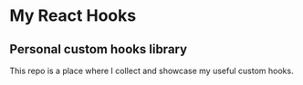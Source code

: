# My React Hooks
## Personal custom hooks library

This repo is a place where I collect and showcase my useful custom hooks.
